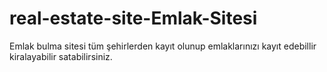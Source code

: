 # real-estate-site-Emlak-Sitesi
 Emlak bulma sitesi tüm şehirlerden kayıt olunup emlaklarınızı kayıt edebillir kiralayabilir satabilirsiniz.

